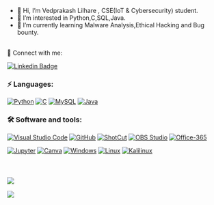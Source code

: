 - 👋 Hi, I’m Vedprakash Lilhare , CSE(IoT & Cybersecurity) student.
- 👀 I’m interested in Python,C,SQL,Java.
- 🌱 I’m currently learning Malware Analysis,Ethical Hacking and Bug bounty.
<br/>
 🔗 Connect with me:
<!-- style=flat-square& -->

[![Linkedin Badge](https://img.shields.io/badge/-Vedprakash%20Lilhare-blue?logo=Linkedin&logoColor=white&link=)](linkedin.com/in/vedprakash-lilhare-/)

### ⚡ Languages:
[![Python](https://img.shields.io/badge/-Python-yellow?logo=Python)](#)
[![C](https://img.shields.io/badge/c-%2300599C.svg?logo=c%2B%2B&logoColor=white)](#)
[![MySQL](https://img.shields.io/badge/SQL-%2300599C.svg?logo=mysql%2B%2B&logoColor=white)](#)
[![Java](https://img.shields.io/badge/-Java-orange?logo=Java)](#)


### 🛠 Software and tools:

  <a href="#"><img alt="Visual Studio Code" src="https://img.shields.io/badge/Visual%20Studio%20Code-0078d7.svg?logo=visual-studio-code&logoColor=white"></a>
  <a href="#"><img alt="GitHub" src="https://img.shields.io/badge/GitHub-181717.svg?logo=github&logoColor=white"></a>
    <a href="#"><img alt="ShotCut" src="https://img.shields.io/badge/ShortCut-184445.svg?logo=shotcut&logoColor=white"></a>
   <a href="#"><img alt="OBS Studio" src="https://img.shields.io/badge/-OBS%20Studio-302E31?logo=obs-studio&logoColor=white"></a>
  <a href="#"><img alt="Office-365" src="https://img.shields.io/badge/Microsoft Office-EE82EE.svg?logo=microsoft-office&logoColor=white"></a>
 
  <a href="#"><img alt="Jupyter" src="https://img.shields.io/badge/Jupyter-F37626.svg?logo=Jupyter&logoColor=white"></a>
<a href="#"><img alt="Canva" src="https://img.shields.io/badge/Canva-%2300C4CC.svg?logo=Canva&logoColor=white"></a> 
  <a href="#"><img alt="Windows" src="https://img.shields.io/badge/Windows-00D6?logo=windows&logoColor=white"></a>
<a href="#"><img alt="Linux" src="https://img.shields.io/badge/Linux-Ffa500?logo=ubuntu&logoColor=white"></a>
<a href="#"><img alt="Kalilinux" src="https://img.shields.io/badge/Kalilinux-808080?logo=kalilinux&logoColor=white"></a>

<br/>
<h3  align="left"><img src="https://visitor-badge.laobi.icu/badge?page_id=VedprakashLilhare"></h3>

 ![](https://komarev.com/ghpvc/?username=VedprakashLilhare)
